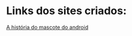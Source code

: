 <h1>Links dos sites criados:</h1>
<a href="https://mauricioloose.github.io/Sites/mascote-android/">A história do mascote do android</a>

